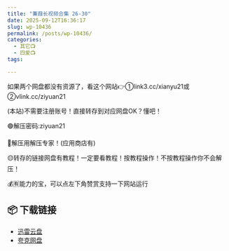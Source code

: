 ```yaml
---
title: "蒹葭长视频合集 26-30"
date: 2025-09-12T16:36:17
slug: wp-10436
permalink: /posts/wp-10436/
categories:
  - 其它📺
  - 四爱📺
tags:

---
```


如果两个网盘都没有资源了，看这个网站👉①link3.cc/xianyu21或②vlink.cc/ziyuan21

(本站)不需要注册账号！直接转存到对应网盘OK？懂吧！

🟢解压密码:ziyuan21

🔵解压用解压专家！(应用商店有)

🟡转存的链接网盘有教程！一定要看教程！按教程操作！不按教程操作你不会解压！

💰🈶能力的宝，可以点左下角赞赏支持一下网站运行

## 📦 下载链接
- [迅雷云盘](https://blziyuan21.com/pay-download/10436?key=e7e8c5adf3&down_id=0)
- [夸克网盘](https://blziyuan21.com/pay-download/10436?key=e7e8c5adf3&down_id=1)

